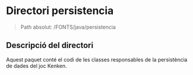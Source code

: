 # Directori persistencia

> Path absolut: /FONTS/java/persistencia

## Descripció del directori
Aquest paquet conté el codi de les classes responsables de la persistència de dades del joc Kenken.